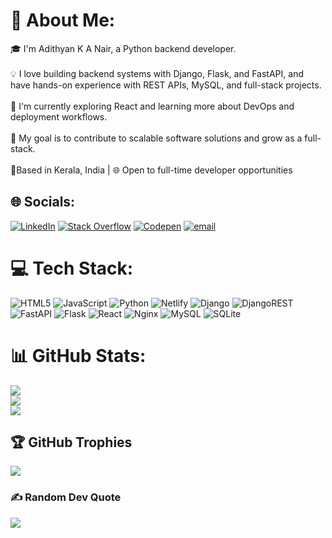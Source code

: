 # 💫 About Me:
🎓 I'm Adithyan K A Nair, a Python backend developer.<br><br>💡 I love building backend systems with Django, Flask, and FastAPI, and have hands-on experience with REST APIs, MySQL, and full-stack projects.<br><br>🚀 I'm currently exploring React and learning more about DevOps and deployment workflows.<br><br>🎯 My goal is to contribute to scalable software solutions and grow as a full-stack.<br><br>📍Based in Kerala, India | 🌐 Open to full-time developer opportunities<br>


## 🌐 Socials:
[![LinkedIn](https://img.shields.io/badge/LinkedIn-%230077B5.svg?logo=linkedin&logoColor=white)](https://linkedin.com/in/https://www.linkedin.com/in/adithyankanair) [![Stack Overflow](https://img.shields.io/badge/-Stackoverflow-FE7A16?logo=stack-overflow&logoColor=white)](https://stackoverflow.com/users/amigo_) [![Codepen](https://img.shields.io/badge/Codepen-000000?logo=codepen&logoColor=white)](https://codepen.io/Amigo_003) [![email](https://img.shields.io/badge/Email-D14836?logo=gmail&logoColor=white)](mailto:adithyankanair003@gmail.com) 

# 💻 Tech Stack:
![HTML5](https://img.shields.io/badge/html5-%23E34F26.svg?style=flat&logo=html5&logoColor=white) ![JavaScript](https://img.shields.io/badge/javascript-%23323330.svg?style=flat&logo=javascript&logoColor=%23F7DF1E) ![Python](https://img.shields.io/badge/python-3670A0?style=flat&logo=python&logoColor=ffdd54) ![Netlify](https://img.shields.io/badge/netlify-%23000000.svg?style=flat&logo=netlify&logoColor=#00C7B7) ![Django](https://img.shields.io/badge/django-%23092E20.svg?style=flat&logo=django&logoColor=white) ![DjangoREST](https://img.shields.io/badge/DJANGO-REST-ff1709?style=flat&logo=django&logoColor=white&color=ff1709&labelColor=gray) ![FastAPI](https://img.shields.io/badge/FastAPI-005571?style=flat&logo=fastapi) ![Flask](https://img.shields.io/badge/flask-%23000.svg?style=flat&logo=flask&logoColor=white) ![React](https://img.shields.io/badge/react-%2320232a.svg?style=flat&logo=react&logoColor=%2361DAFB) ![Nginx](https://img.shields.io/badge/nginx-%23009639.svg?style=flat&logo=nginx&logoColor=white) ![MySQL](https://img.shields.io/badge/mysql-4479A1.svg?style=flat&logo=mysql&logoColor=white) ![SQLite](https://img.shields.io/badge/sqlite-%2307405e.svg?style=flat&logo=sqlite&logoColor=white)
# 📊 GitHub Stats:
![](https://github-readme-stats.vercel.app/api?username=adithyan&theme=tokyonight&hide_border=false&include_all_commits=false&count_private=false)<br/>
![](https://nirzak-streak-stats.vercel.app/?user=adithyan&theme=tokyonight&hide_border=false)<br/>
![](https://github-readme-stats.vercel.app/api/top-langs/?username=adithyan&theme=tokyonight&hide_border=false&include_all_commits=false&count_private=false&layout=compact)

## 🏆 GitHub Trophies
![](https://github-profile-trophy.vercel.app/?username=adithyan&theme=shadow_blue&no-frame=false&no-bg=true&margin-w=4)

### ✍️ Random Dev Quote
![](https://quotes-github-readme.vercel.app/api?type=horizontal&theme=radical)

<!-- Proudly created with GPRM ( https://gprm.itsvg.in ) -->
